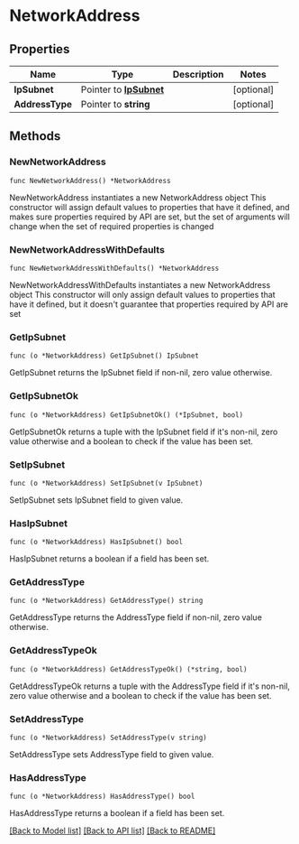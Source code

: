 # NetworkAddress

## Properties

Name | Type | Description | Notes
------------ | ------------- | ------------- | -------------
**IpSubnet** | Pointer to [**IpSubnet**](IpSubnet.md) |  | [optional] 
**AddressType** | Pointer to **string** |  | [optional] 

## Methods

### NewNetworkAddress

`func NewNetworkAddress() *NetworkAddress`

NewNetworkAddress instantiates a new NetworkAddress object
This constructor will assign default values to properties that have it defined,
and makes sure properties required by API are set, but the set of arguments
will change when the set of required properties is changed

### NewNetworkAddressWithDefaults

`func NewNetworkAddressWithDefaults() *NetworkAddress`

NewNetworkAddressWithDefaults instantiates a new NetworkAddress object
This constructor will only assign default values to properties that have it defined,
but it doesn't guarantee that properties required by API are set

### GetIpSubnet

`func (o *NetworkAddress) GetIpSubnet() IpSubnet`

GetIpSubnet returns the IpSubnet field if non-nil, zero value otherwise.

### GetIpSubnetOk

`func (o *NetworkAddress) GetIpSubnetOk() (*IpSubnet, bool)`

GetIpSubnetOk returns a tuple with the IpSubnet field if it's non-nil, zero value otherwise
and a boolean to check if the value has been set.

### SetIpSubnet

`func (o *NetworkAddress) SetIpSubnet(v IpSubnet)`

SetIpSubnet sets IpSubnet field to given value.

### HasIpSubnet

`func (o *NetworkAddress) HasIpSubnet() bool`

HasIpSubnet returns a boolean if a field has been set.

### GetAddressType

`func (o *NetworkAddress) GetAddressType() string`

GetAddressType returns the AddressType field if non-nil, zero value otherwise.

### GetAddressTypeOk

`func (o *NetworkAddress) GetAddressTypeOk() (*string, bool)`

GetAddressTypeOk returns a tuple with the AddressType field if it's non-nil, zero value otherwise
and a boolean to check if the value has been set.

### SetAddressType

`func (o *NetworkAddress) SetAddressType(v string)`

SetAddressType sets AddressType field to given value.

### HasAddressType

`func (o *NetworkAddress) HasAddressType() bool`

HasAddressType returns a boolean if a field has been set.


[[Back to Model list]](../README.md#documentation-for-models) [[Back to API list]](../README.md#documentation-for-api-endpoints) [[Back to README]](../README.md)


